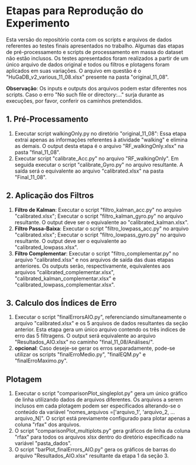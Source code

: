 # Etapas para Reprodução do Experimento

Esta versão do repositório conta com os scripts e arquivos de dados referentes ao testes finais apresentados no trabalho.
Algumas das etapas de pré-processamento e scripts de processamento em massa do dataset não estão inclusos.
Os testes apresentados foram realizados a partir de um único arquivo de dados original e todos ou filtros e plotagens foram aplicados em suas variações. O arquivo em questão é o "HuGaDB_v2_various_11_08.xlsx" presente na pasta "original_11_08".

**Observação**: Os inputs e outputs dos arquivos podem estar diferentes nos scripts. Caso o erro "No such file or directory:..." surja durante as execuções, por favor, conferir os caminhos pretendidos.

## 1. Pré-Processamento
1. Executar script walkingOnly.py no diretório "original_11_08": Essa etapa extrai apenas as informações referentes à atividade "walking" e elimina as demais. O output desta etapa é o arquivo "RF_walkingOnly.xlsx" na pasta "final_11_08".
2. Executar script "calibrate_Acc.py" no arquivo "RF_walkingOnly". Em seguida executar o script "calibrate_Gyro.py" no arquivo resultante. A saída será o equivalente ao arquivo "calibrated.xlsx" na pasta "Final_11_08".
   
## 2. Aplicação dos Filtros
1. **Filtro de Kalman**: Executar o script "filtro_kalman_acc.py" no arquivo "calibrated.xlsx"; Executar o script "filtro_kalman_gyro.py" no arquivo resultante. O output deve ser o equivalente ao "calibrated_kalman.xlsx".
2. **Filtro Passa-Baixa**: Executar o script "filtro_lowpass_acc.py" no arquivo "calibrated.xlsx"; Executar o script "filtro_lowpass_gyro.py" no arquivo resultante. O output deve ser o equivalente ao "calibrated_lowpass.xlsx".
3. **Filtro Complementar**: Executar o script "filtro_complementar.py" no arquivo "calibrated.xlsx" e nos arquivos de saída das duas etapas anteriores. Os outputs serão, respectivamente, equivalentes aos arquivos "calibrated_complementar.xlsx", "calibrated_kalman_complementar.xlsx" e "calibrated_lowpass_complementar.xlsx".
   
## 3. Calculo dos Índices de Erro
1. Executar o script "finalErrorsAIO.py", referenciando simultaneamente o arquivo "calibrated.xlsx" e os 5 arquivos de dados resultantes da seção anterior. Esta etapa gera um único arquivo contendo os três indices de erro das 5 filtragens. O output será equivalente ao arquivo "Resultados_AIO.xlsx" no caminho "final_11_08/Análises/".
2. **opcional**: Caso deseje-se gerar os erros separadamente, pode-se utilizar os scripts "finalErroMedio.py", "finalEQM.py" e "finalErroMaximo.py".
   
## Plotagem
1. Executar o script "comparisonPlot_singleplot.py" gera um único  gráfico de linha utilizando dados de arquivos diferentes. Os arquivos a serem inclusos em cada plotagem podem ser especificados alterando-se o conteúdo da variável  "nomes_arquivos =['arquivo_1', 'arquivo_2, ... arquivo_N]". O script está previamente configurado para plotar apenas a coluna "rfax" dos arquivos.
2. O script "comparisonPlot_multiplots.py" gera gráficos de linha da coluna "rfax" para todos os arquivos xlsx dentro do diretório especificado na variável "pasta_dados".
3. O script "barPlot_finalErrors_AIO.py" gera os gráficos de barras do arquivo "Resultados_AIO.xlsx" resultante da etapa 1 da seção 3.
